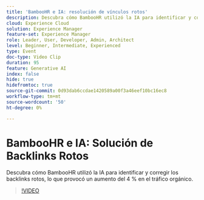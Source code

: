 ```yaml
---
title: 'BambooHR e IA: resolución de vínculos rotos'
description: Descubra cómo BambooHR utilizó la IA para identificar y corregir los backlinks rotos, lo que provocó un aumento del 4 % en el tráfico orgánico.
cloud: Experience Cloud
solution: Experience Manager
feature-set: Experience Manager
role: Leader, User, Developer, Admin, Architect
level: Beginner, Intermediate, Experienced
type: Event
doc-type: Video Clip
duration: 95
feature: Generative AI
index: false
hide: true
hidefromtoc: true
source-git-commit: 0d93dab6ccdae1420589a00f3a46eef10bc16ec8
workflow-type: tm+mt
source-wordcount: '50'
ht-degree: 0%

---
```



# BambooHR e IA: Solución de Backlinks Rotos

Descubra cómo BambooHR utilizó la IA para identificar y corregir los backlinks rotos, lo que provocó un aumento del 4 % en el tráfico orgánico.

>[!VIDEO](https://video.tv.adobe.com/v/3461990/?learn=on&enablevpops&captions=spa)
